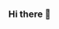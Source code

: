 ### Hi there 👋

<!--
**MrxTS/mrxts** is a ✨ _special_ ✨ repository because its `README.md` (this file) appears on your GitHub profile.

Here are some ideas to get you started:

- 🔭 I’m currently working on few projects on my own to learn Coding.
- 🌱 I’m currently learning Java, Python and few other things like how to use Linux properly.
- 👯 I’m looking to collaborate on ¯\_(ツ)_/¯
- 🤔 I’m looking for help with everything but Google is my Sensei
- 💬 Ask me about anything ¯\_(ツ)_/¯
- 📫 How to reach me: ¯\_(ツ)_/¯
- 😄 Pronouns: ...
- ⚡ Fun fact: ...
-->
